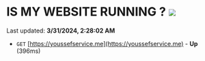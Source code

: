# IS MY WEBSITE RUNNING ? [![](https://img.shields.io/static/v1?label=Sponsor&message=%E2%9D%A4&logo=GitHub&color=%23fe8e86)](https://github.com/sponsors/<username>)

Last updated: **3/31/2024, 2:28:02 AM**

- `GET` [https://youssefservice.me](https://youssefservice.me) - **Up** (396ms)
